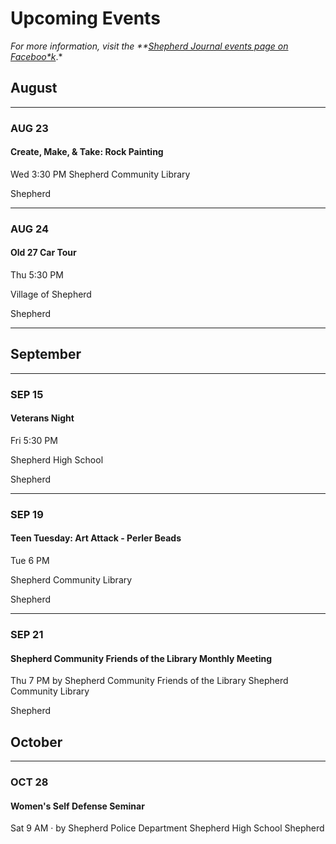 # Upcoming Events

*For more information, visit the **[Shepherd Journal events page on Faceboo*k](https://www.facebook.com/pg/shepherdjournal/events/)*.*

## August
---


### AUG 23

#### Create, Make, & Take: Rock Painting

Wed 3:30 PM
Shepherd Community Library
Shepherd

---

### AUG 24

#### Old 27 Car Tour

Thu 5:30 PM

Village of Shepherd
Shepherd

---

## September
---


### SEP 15

#### Veterans Night

Fri 5:30 PM
Shepherd High School
Shepherd

---

### SEP 19

#### Teen Tuesday: Art Attack - Perler Beads

Tue 6 PM

Shepherd Community Library
Shepherd

---

### SEP 21

#### Shepherd Community Friends of the Library Monthly Meeting

Thu 7 PM
by Shepherd Community Friends of the Library
Shepherd Community Library
Shepherd




## October
---


### OCT 28

#### Women's Self Defense Seminar

Sat 9 AM · by Shepherd Police DepartmentShepherd High SchoolShepherd

